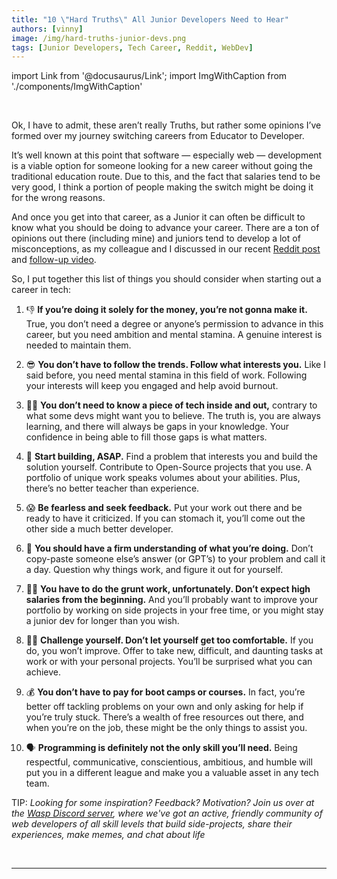 ```yaml
---
title: "10 \"Hard Truths\" All Junior Developers Need to Hear"
authors: [vinny]
image: /img/hard-truths-junior-devs.png
tags: [Junior Developers, Tech Career, Reddit, WebDev]
---
```


import Link from '@docusaurus/Link';
import ImgWithCaption from './components/ImgWithCaption'

<br/>

<ImgWithCaption
    alt="hard truths for junior devs"
    source="img/hard-truths-junior-devs.png"
/>

Ok, I have to admit, these aren’t really Truths, but rather some opinions I’ve formed over my journey switching careers from Educator to Developer.

It’s well known at this point that software — especially web — development is a viable option for someone looking for a new career without going the traditional education route. Due to this, and the fact that salaries tend to be very good, I think a portion of people making the switch might be doing it for the wrong reasons. 

And once you get into that career, as a Junior it can often be difficult to know what you should be doing to advance your career. There are a ton of opinions out there (including mine) and juniors tend to develop a lot of misconceptions, as my colleague and I discussed in our recent [Reddit post](https://www.reddit.com/r/webdev/comments/112im2m/senior_devs_what_are_the_most_damaging/) and [follow-up video](/blog/2023/02/21/junior-developer-misconceptions).

So, I put together this list of things you should consider when starting out a career in tech: 

1. 👎 **If you’re doing it solely for the money, you’re not gonna make it.** True, you don’t need a degree or anyone’s permission to advance in this career, but you need ambition and mental stamina. A genuine interest is needed to maintain them. 

2. 😎 **You don’t have to follow the trends. Follow what interests you.** Like I said before, you need mental stamina in this field of work. Following your interests will keep you engaged and help avoid burnout.

3. 👩‍💻 **You don’t need to know a piece of tech inside and out,** contrary to what some devs might want you to believe. The truth is, you are always learning, and there will always be gaps in your knowledge. Your confidence in being able to fill those gaps is what matters.

4. 🧱 **Start building, ASAP.** Find a problem that interests you and build the solution yourself. Contribute to Open-Source projects that you use. A portfolio of unique work speaks volumes about your abilities. Plus, there’s no better teacher than experience. 

5. 😱 **Be fearless and seek feedback.** Put your work out there and be ready to have it criticized. If you can stomach it, you’ll come out the other side a much better developer. 

6. 🧐 **You should have a firm understanding of what you’re doing.** Don’t copy-paste someone else’s answer (or GPT’s) to your problem and call it a day. Question why things work, and figure it out for yourself.

7. 🏋️‍♀️ **You have to do the grunt work, unfortunately. Don’t expect high salaries from the beginning.** And you’ll probably want to improve your portfolio by working on side projects in your free time, or you might stay a junior dev for longer than you wish. 

8. 🧗‍♂️ **Challenge yourself. Don’t let yourself get too comfortable.** If you do, you won’t improve. Offer to take new, difficult, and daunting tasks at work or with your personal projects. You’ll be surprised what you can achieve. 

9. 💰 **You don’t have to pay for boot camps or courses.** In fact, you’re better off tackling problems on your own and only asking for help if you’re truly stuck. There’s a wealth of free resources out there, and when you’re on the job, these might be the only things to assist you.

10. 🗣 **Programming is definitely not the only skill you’ll need.** Being respectful, communicative, conscientious, ambitious, and humble will put you in a different league and make you a valuable asset in any tech team. 

TIP: *Looking for some inspiration? Feedback? Motivation? Join us over at the [Wasp Discord server](https://discord.gg/CFnqtaEU), where we've got an active, friendly community of web developers of all skill levels that build side-projects, share their experiences, make memes, and chat about life*

<br/>

<hr/>

